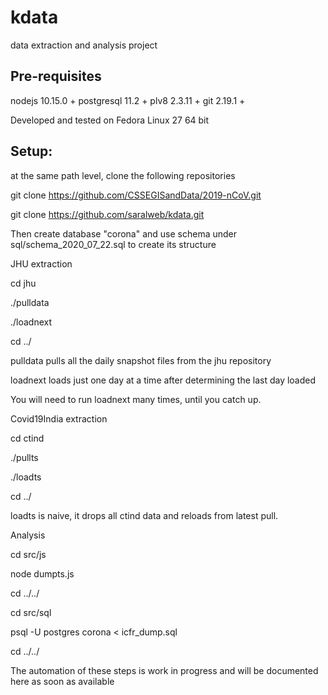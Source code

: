 # kdata
data extraction and analysis project

Pre-requisites
--------------
nodejs 10.15.0 +
postgresql 11.2 +
plv8 2.3.11 +
git 2.19.1 +

Developed and tested on Fedora Linux 27 64 bit

Setup:
------

at the same path level, clone the following repositories

git clone https://github.com/CSSEGISandData/2019-nCoV.git

git clone https://github.com/saralweb/kdata.git


Then create database "corona" and use schema under sql/schema_2020_07_22.sql to create its structure

JHU extraction 

cd jhu

./pulldata

./loadnext

cd ../

pulldata pulls all the daily snapshot files from the jhu repository

loadnext loads just one day at a time after determining the last day loaded

You will need to run loadnext many times, until you catch up. 

Covid19India extraction

cd ctind

./pullts

./loadts

cd ../

loadts is naive, it drops all ctind data and reloads from latest pull.

Analysis

cd src/js

node dumpts.js

cd ../../

cd src/sql

psql -U postgres corona < icfr_dump.sql

cd ../../



The automation of these steps is work in progress and will be documented here as soon as available



